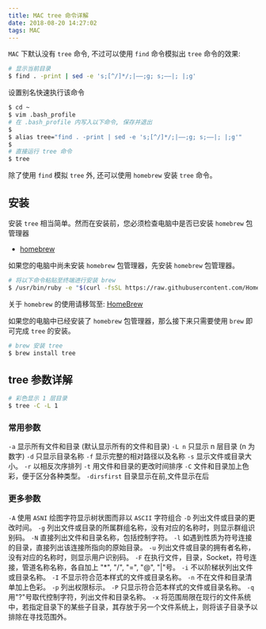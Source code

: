 ```yaml
---
title: MAC tree 命令详解
date: 2018-08-20 14:27:02
tags: MAC
---
```


`MAC` 下默认没有 `tree` 命令, 不过可以使用 `find` 命令模拟出 `tree` 命令的效果:

``` bash
# 显示当前目录
$ find . -print | sed -e 's;[^/]*/;|——;g; s;——|; |;g'
```

设置别名快速执行该命令

``` bash
$ cd ~
$ vim .bash_profile
# 在 .bash_profile 内写入以下命令, 保存并退出
$
$ alias tree="find . -print | sed -e 's;[^/]*/;|——;g; s;——|; |;g'"
$
# 直接运行 tree 命令
$ tree
```

除了使用 `find` 模拟 `tree` 外, 还可以使用 `homebrew` 安装 `tree` 命令。

<!--more-->

## 安装

安装 `tree` 相当简单。然而在安装前，您必须检查电脑中是否已安装 `homebrew` 包管理器

- [homebrew](https://brew.sh/index_zh-cn.html)

如果您的电脑中尚未安装 `homebrew` 包管理器，先安装 `homebrew` 包管理器。

``` bash
# 将以下命令粘贴至终端进行安装 brew
$ /usr/bin/ruby -e "$(curl -fsSL https://raw.githubusercontent.com/Homebrew/install/master/install)"
```

关于 `homebrew` 的使用请移驾至: [HomeBrew](https://brew.sh/index_zh-cn.html)

如果您的电脑中已经安装了 `homebrew` 包管理器，那么接下来只需要使用 `brew` 即可完成 `tree` 的安装。

``` bash
# brew 安装 tree
$ brew install tree
```

## tree 参数详解

``` bash
# 彩色显示 1 层目录
$ tree -C -L 1
```

### 常用参数

`-a` 显示所有文件和目录 (默认显示所有的文件和目录)
`-L n` 只显示 n 层目录 (n 为数字)
`-d` 只显示目录名称
`-f` 显示完整的相对路径以及名称
`-s` 显示文件或目录大小。
`-r` 以相反次序排列
`-t` 用文件和目录的更改时间排序
`-C` 文件和目录加上色彩，便于区分各种类型。
`-dirsfirst` 目录显示在前,文件显示在后

### 更多参数

`-A` 使用 `ASNI` 绘图字符显示树状图而非以 `ASCII` 字符组合
`-D` 列出文件或目录的更改时间。
`-g` 列出文件或目录的所属群组名称，没有对应的名称时，则显示群组识别码。
`-N` 直接列出文件和目录名称，包括控制字符。
`-l` 如遇到性质为符号连接的目录，直接列出该连接所指向的原始目录。
`-u` 列出文件或目录的拥有者名称，没有对应的名称时，则显示用户识别码。
`-F` 在执行文件，目录，Socket，符号连接，管道名称名称，各自加上 "\*", "/", "=", "@", "|"号。
`-i` 不以阶梯状列出文件或目录名称。
`-I` 不显示符合范本样式的文件或目录名称。
`-n` 不在文件和目录清单加上色彩。
`-p` 列出权限标示。
`-P` 只显示符合范本样式的文件或目录名称。
`-q` 用"?"号取代控制字符，列出文件和目录名称。
`-x` 将范围局限在现行的文件系统中，若指定目录下的某些子目录，其存放于另一个文件系统上，则将该子目录予以排除在寻找范围外。
